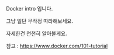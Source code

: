 Docker intro 입니다.

그냥 일단 무작정 따라해보세요.

자세한건 천천히 알아볼게요.

  

  

  

참고 : https://www.docker.com/101-tutorial
